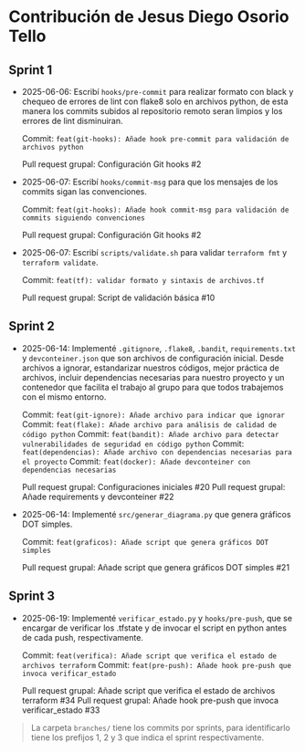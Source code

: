 # Contribución de Jesus Diego Osorio Tello 

## Sprint 1

- 2025-06-06: Escribí `hooks/pre-commit` para realizar formato con black y chequeo de errores de lint con flake8 solo en archivos python, de esta manera los commits subidos al repositorio remoto seran limpios y los errores de lint disminuiran.

    Commit: `feat(git-hooks): Añade hook pre-commit para validación de archivos python`

    Pull request grupal: Configuración Git hooks #2

- 2025-06-07: Escribí `hooks/commit-msg` para que los mensajes de los commits sigan las convenciones.

    Commit: `feat(git-hooks): Añade hook commit-msg para validación de commits siguiendo convenciones`

    Pull request grupal: Configuración Git hooks #2

- 2025-06-07: Escribí `scripts/validate.sh` para validar `terraform fmt` y `terraform validate`.  

  Commit: `feat(tf): validar formato y sintaxis de archivos.tf`

  Pull request grupal: Script de validación básica #10

## Sprint 2

- 2025-06-14: Implementé `.gitignore`, `.flake8`, `.bandit`, `requirements.txt` y `devconteiner.json` que son archivos de configuración inicial. Desde archivos a ignorar, estandarizar nuestros códigos, mejor práctica de archivos, incluir dependencias necesarias para nuestro proyecto y un contenedor que facilita el trabajo al grupo para que todos trabajemos con el mismo entorno.

    Commit: `feat(git-ignore): Añade archivo para indicar que ignorar`
    Commit: `feat(flake): Añade archivo para análisis de calidad de código python`
    Commit: `feat(bandit): Añade archivo para detectar vulnerabilidades de seguridad en código python`
    Commit: `feat(dependencias): Añade archivo con dependencias necesarias para el proyecto`
    Commit: `feat(docker): Añade devconteiner con dependencias necesarias`

    Pull request grupal: Configuraciones iniciales #20
    Pull request grupal: Añade requirements y devconteiner #22

- 2025-06-14: Implementé `src/generar_diagrama.py` que genera gráficos DOT simples.

    Commit: `feat(graficos): Añade script que genera gráficos DOT simples`

    Pull request grupal: Añade script que genera gráficos DOT simples #21

## Sprint 3

- 2025-06-19: Implementé `verificar_estado.py` y `hooks/pre-push`, que se encargar de verificar los .tfstate y de invocar el script en python antes de cada push, respectivamente.

    Commit: `feat(verifica): Añade script que verifica el estado de archivos terraform` 
    Commit: `feat(pre-push): Añade hook pre-push que invoca verificar_estado` 

    Pull request grupal: Añade script que verifica el estado de archivos terraform #34
    Pull request grupal: Añade hook pre-push que invoca verificar_estado #33

> La carpeta `branches/` tiene los commits por sprints, para identificarlo tiene los prefijos 1, 2 y 3 que indica el sprint respectivamente.